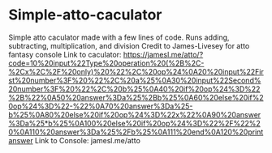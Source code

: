 # Simple-atto-caculator
Simple atto caculator made with a few lines of code. Runs adding, subtracting, multiplication, and division
Credit to James-Livesey for atto fantasy console
Link to caculator: https://jamesl.me/atto/?code=10%20input%22Type%20operation%20(%2B%2C-%2Cx%2C%2F%20only)%20%22%2C%20op%24%0A20%20input%22First%20number%3F%20%22%2C%20a%25%0A30%20input%22Second%20number%3F%20%22%2C%20b%25%0A40%20if%20op%24%3D%22%2B%22%0A50%20answer%3Da%25%2Bb%25%0A60%20else%20if%20op%24%3D%22-%22%0A70%20answer%3Da%25-b%25%0A80%20else%20if%20op%24%3D%22x%22%0A90%20answer%3Da%25*b%25%0A100%20else%20if%20op%24%3D%22%2F%22%20%0A110%20answer%3Da%25%2Fb%25%0A111%20end%0A120%20printanswer
Link to Console: jamesl.me/atto
